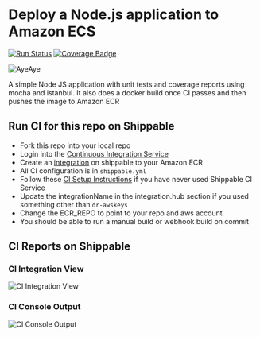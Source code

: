 # Deploy a Node.js application to Amazon ECS

[![Run Status](https://api.shippable.com/projects/58f94cc57e84cc070041e5a0/badge?branch=master)](https://app.shippable.com/github/devops-recipes/deploy-ecs-strategy) [![Coverage Badge](https://api.shippable.com/projects/58f94cc57e84cc070041e5a0/coverageBadge?branch=master)](https://app.shippable.com/github/devops-recipes/deploy-ecs-strategy)

![AyeAye](https://github.com/devops-recipes/deploy-ecs-strategy/blob/master/public/resources/images/captain.png)

A simple Node JS application with unit tests and coverage reports using mocha
and istanbul. It also does a docker build once CI passes and then pushes the image to Amazon ECR

## Run CI for this repo on Shippable
* Fork this repo into your local repo
* Login into the [Continuous Integration Service](wwww.shippable.com)
* Create an [integration](http://docs.shippable.com/platform/integration/aws-keys/) on shippable to your Amazon ECR
* All CI configuration is in `shippable.yml`
* Follow these [CI Setup Instructions](http://docs.shippable.com/ci/runFirstBuild/) if you have never used Shippable CI Service
* Update the integrationName in the integration.hub section if you used something other than `dr-awskeys`
* Change the ECR_REPO to point to your repo and aws account
* You should be able to run a manual build or webhook build on commit

## CI Reports on Shippable

### CI Integration View
![CI Integration View](https://github.com/devops-recipes/deploy-ecs-strategy/blob/master/public/resources/images/integration-creation.png)

### CI Console Output
![CI Console Output](https://github.com/devops-recipes/deploy-ecs-strategy/blob/master/public/resources/images/console.jpg)
